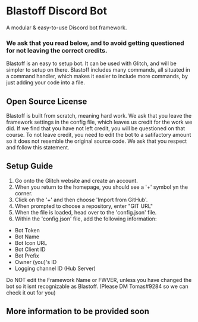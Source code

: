 # Blastoff Discord Bot
A modular &amp; easy-to-use Discord bot framework.

### We ask that you read below, and to avoid getting questioned for not leaving the correct credits.

Blastoff is an easy to setup bot. It can be used with Glitch, and will be simpler to setup on there. Blastoff includes many commands, all situated in a command handler, which makes it easier to include more commands, by just adding your code into a file.

## Open Source License
Blastoff is built from scratch, meaning hard work. We ask that you leave the framework settings in the config file, which leaves us credit for the work we did. If we find that you have not left credit, you will be questioned on that course. To not leave credit, you need to edit the bot to a satifactory amount so it does not resemble the original source code. We ask that you respect and follow this statement.

## Setup Guide
1) Go onto the Glitch website and create an account.
2) When you return to the homepage, you should see a '+' symbol yn the corner.
3) Click on the '+' and then choose 'Import from GitHub'.
4) When prompted to choose a repository, enter "GIT URL"
5) When the file is loaded, head over to the 'config.json' file.
6) Within the 'config.json' file, add the following information:
 - Bot Token
 - Bot Name
 - Bot Icon URL
 - Bot Client ID
 - Bot Prefix
 - Owner (you)'s ID
 - Logging channel ID (Hub Server)
 
 Do NOT edit the Framework Name or FWVER, unless you have changed the bot so it isnt recognizable as Blastoff. 
 (Please DM Tomas#9284 so we can check it out for you)
 
 ## More information to be provided soon
